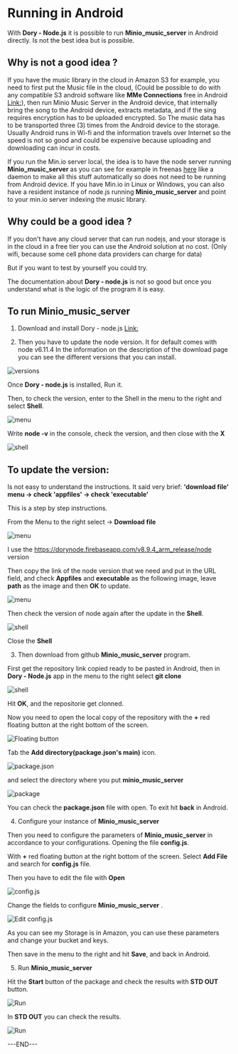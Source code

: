 # Running in Android

With __Dory - Node.js__ it is possible to run __Minio_music_server__ in Android directly. Is not the best idea but is possible.

## Why is not a good idea ? ##
If you have the music library in the cloud in Amazon S3 for example, you need to first put the Music file in the cloud, (Could be possible to do with any compatible S3 android software like __MMe Connections__ free in Android [Link:](https://play.google.com/store/apps/details?id=com.mundocreativo.javier.mmeconnections&hl=en)), then run Minio Music Server in the Android device, that internally bring the song to the Android device, extracts metadata, and if the sing requires encryption has to be uploaded encrypted. So The  music data has to be transported three (3) times from the Android device to the storage. Usually Android runs in Wi-fi and the information travels over Internet so the speed is not so good and could be expensive because uploading and downloading can incur in costs.

If you run the Min.io server local, the idea is to have the node server running __Minio_music_server__  as you can see for example in freenas [here](../doc/freenas.md) like a daemon to make all this stuff automatically so does not need to be running from Android device. If you have Min.io in Linux or Windows, you can also have a resident instance of node.js running __Minio_music_server__ and point to your min.io server indexing the music library.


## Why could be a good idea ? ##
If you don't have any cloud server that can run nodejs, and your storage is in the cloud in a free tier you can use the Android solution at no cost. (Only wifi, because some cell phone data providers can charge for data)

But if you want to test by yourself you could try.

The documentation about __Dory - node.js__ is not so good but once you understand what is the logic of the program it is easy.

## To run __Minio_music_server__

1. Download and install Dory - node.js  [Link:](https://play.google.com/store/apps/details?id=io.tempage.dorynode&hl=en)

2. Then you have to update the node version. It for default comes with node v6.11.4 In the information on the description of the download page you can see the different versions that you can install.

![versions](../doc/images/dory_versions.jpg "Dory")

Once __Dory - node.js__ is installed, Run it.

Then, to check the version, enter to the Shell in the menu to the right and select __Shell__.

![menu](../doc/images/dorynode_0.jpg "menu")

Write __node -v__ in the console, check the version, and then close with the __X__

![shell](../doc/images/dorynode_05.jpg "shell")


## To update the version: ##

Is not easy to understand the instructions. It said very brief: __'download file' menu -> check 'appfiles' -> check 'executable'__

This is a step by step instructions.

From the Menu to the right select -> __Download file__

![menu](../doc/images/dorynode_01.jpg "menu")

I use the  https://dorynode.firebaseapp.com/v8.9.4_arm_release/node version

Then copy the link of the node version that we need and put in the URL field, and check __Appfiles__ and __executable__ as the following image, leave __path__ as the image and then __OK__ to update.

![menu](../doc/images/dorynode_04.jpg "menu")

Then check the version of node again after the update in the __Shell__.

![shell](../doc/images/dorynode_6.png "shell")

Close the __Shell__

3. Then download from github __Minio_music_server__ program.

First get the repository link copied ready to be pasted in Android, then in __Dory - Node.js__ app in the menu to the right select __git clone__

![shell](../doc/images/dorynode_07.jpg "shell")

Hit __OK__, and the repositorie get clonned.

Now you need to open the local copy of the repository with the __+__ red floating button at the right bottom of the screen.

![Floating button](../doc/images/dorynode_02.jpg "Floating button")

Tab the __Add directory(package.json's main)__ icon.

![package.json](../doc/images/dorynode_8.png "package.json")

and select the directory where you put __minio_music_server__

![package](../doc/images/dorynode_03.jpg "package")

You can check the __package.json__ file with open. To exit hit __back__ in Android. 

4. Configure your instance of __Minio_music_server__

Then you need to configure the parameters of __Minio_music_server__ in accordance to your configurations. Opening the file __config.js__.

With __+__ red floating button at the right bottom of the screen. Select __Add File__ and search for __config.js__ file.

Then you have to edit the file with __Open__

![config.js](../doc/images/dorynode_06.jpg "config.js")

Change the fields to configure __Minio_music_server__ .

![Edit config.js](../doc/images/dorynode_9.png "Edit config.js")

As you can see my Storage is in Amazon, you can use these parameters and change your bucket and keys.

Then save in the menu to the right and hit __Save__, and back in Android.

5. Run __Minio_music_server__

Hit the __Start__ button of the package and check the results with __STD OUT__ button.

![Run](../doc/images/dorynode_010.jpg "Run")

In __STD OUT__ you can check the results.

![Run](../doc/images/dorynode_11.png "Run")

---END---